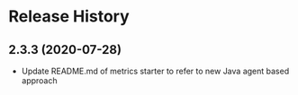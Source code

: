 # Release History

## 2.3.3 (2020-07-28)

- Update README.md of metrics starter to refer to new Java agent based approach
